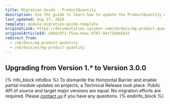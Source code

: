 ```yaml
---
title: Migration Guide - ProductQuantity
description: Use the guide to learn how to update the ProductQuantity module.
last_updated: Aug 27, 2020
template: module-migration-guide-template
originalLink: https://documentation.spryker.com/v6/docs/mg-product-quantity
originalArticleId: a9ddc9f1-f5aa-4aac-9787-94cf2b9e5b31
redirect_from:
  - /v6/docs/mg-product-quantity
  - /v6/docs/en/mg-product-quantity
---
```


## Upgrading from Version 1.* to Version 3.0.0
{% info_block infoBox %}
To dismantle the Horizontal Barrier and enable partial module updates on projects, a Technical Release took place. Public API of source and target major versions are equal. No migration efforts are required. Please [contact us](https://spryker.com/en/support/) if you have any questions.
{% endinfo_block %}
